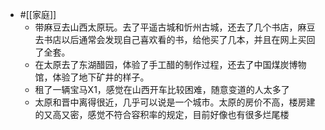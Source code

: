 - #[[家庭]]
    - 带麻豆去山西太原玩。去了平遥古城和忻州古城，还去了几个书店，麻豆去书店以后通常会发现自己喜欢看的书，给他买了几本，并且在网上买回了全套。
    - 在太原去了东湖醋园，体验了手工醋的制作过程，还去了中国煤炭博物馆，体验了地下矿井的样子。
    - 租了一辆宝马X1，感觉在山西开车比较困难，随意变道的人太多了
    - 太原和晋中离得很近，几乎可以说是一个城市。太原的房价不高，楼房建的又高又密，感觉不符合容积率的规定，目前好像也有很多烂尾楼
